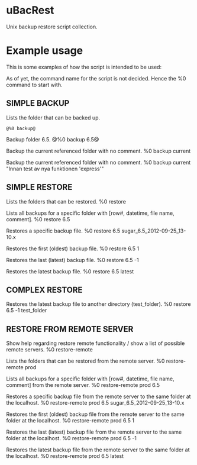 uBacRest
========

Unix backup restore script collection.


Example usage
=============

This is some examples of how the script is intended to be used:

As of yet, the command name for the script is not decided. Hence the %0 command to start with.

SIMPLE BACKUP
-------------

Lists the folder that can be backed up.

    @%0 backup@

Backup folder 6.5.
    @%0 backup 6.5@

Backup the current referenced folder with no comment.
    %0 backup current

Backup the current referenced folder with no comment.
    %0 backup current "Innan test av nya funktionen 'express'"


SIMPLE RESTORE
--------------

Lists the folders that can be restored.
    %0 restore

Lists all backups for a specific folder with [row#, datetime, file name, comment].
    %0 restore 6.5

Restores a specific backup file.
    %0 restore 6.5 sugar_6.5_2012-09-25_13-10.x

Restores the first (oldest) backup file.
    %0 restore 6.5 1

Restores the last (latest) backup file.
    %0 restore 6.5 -1

Restores the latest backup file.
    %0 restore 6.5 latest


COMPLEX RESTORE
---------------

Restores the latest backup file to another directory (test_folder).
    %0 restore 6.5 -1 test_folder


RESTORE FROM REMOTE SERVER
--------------------------

Show help regarding restore remote functionality / show a list of possible remote servers.
    %0 restore-remote

Lists the folders that can be restored from the remote server.
    %0 restore-remote prod

Lists all backups for a specific folder with [row#, datetime, file name, comment] from the remote server.
    %0 restore-remote prod 6.5

Restores a specific backup file from the remote server to the same folder at the localhost.
    %0 restore-remote prod 6.5 sugar_6.5_2012-09-25_13-10.x

Restores the first (oldest) backup file from the remote server to the same folder at the localhost.
    %0 restore-remote prod 6.5 1

Restores the last (latest) backup file from the remote server to the same folder at the localhost.
    %0 restore-remote prod 6.5 -1

Restores the latest backup file from the remote server to the same folder at the localhost.
    %0 restore-remote prod 6.5 latest

